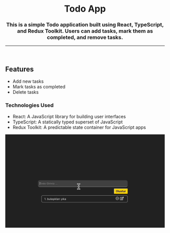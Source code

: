 <h1 align="center">Todo App</h1>
<h3 align="center">This is a simple Todo application built using React, TypeScript, and Redux Toolkit. Users can add tasks, mark them as completed, and remove tasks.</h3>
<hr> <br>

## Features

- Add new tasks
- Mark tasks as completed
- Delete tasks
  <br>

### Technologies Used

- React: A JavaScript library for building user interfaces
- TypeScript: A statically typed superset of JavaScript
- Redux Toolkit: A predictable state container for JavaScript apps

![Todo ReduxToolkit](https://github.com/LeylaP/TodoApp-Typesctipt-ReduxToolkit/blob/main/TodoAppTypescript/src/assets/TodoTypescriptReduxToolkit.gif)
